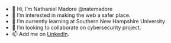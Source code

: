 - 👋 Hi, I’m Nathaniel Madore @natemadore
- 👀 I’m interested in making the web a safer place.
- 🌱 I’m currently learning at Southern New Hampshire University
- 💞️ I’m looking to collaborate on cybersecurity project.
- 📫 Add me on <a href="https://www.linkedin.com/in/nathanielmadore/">LinkedIn</a>. 

<!---
paraphenaliax/paraphenaliax is a ✨ special ✨ repository because its `README.md` (this file) appears on your GitHub profile.
You can click the Preview link to take a look at your changes.
--->
